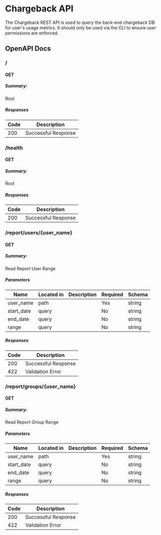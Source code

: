 # Chargeback API
The Chargeback REST API is used to query the back-end chargeback DB for user's usage metrics. It should only be used via the CLI to ensure user permissions are enforced.

## OpenAPI Docs
### /

#### GET
##### Summary:

Root

##### Responses

| Code | Description         |
| ---- | ------------------- |
| 200  | Successful Response |

### /health

#### GET
##### Summary:

Root

##### Responses

| Code | Description         |
| ---- | ------------------- |
| 200  | Successful Response |

### /report/users/{user_name}

#### GET
##### Summary:

Read Report User Range

##### Parameters

| Name       | Located in | Description | Required | Schema |
| ---------- | ---------- | ----------- | -------- | ------ |
| user_name  | path       |             | Yes      | string |
| start_date | query      |             | No       | string |
| end_date   | query      |             | No       | string |
| range      | query      |             | No       | string |

##### Responses

| Code | Description         |
| ---- | ------------------- |
| 200  | Successful Response |
| 422  | Validation Error    |

### /report/groups/{user_name}

#### GET
##### Summary:

Read Report Group Range

##### Parameters

| Name       | Located in | Description | Required | Schema |
| ---------- | ---------- | ----------- | -------- | ------ |
| user_name  | path       |             | Yes      | string |
| start_date | query      |             | No       | string |
| end_date   | query      |             | No       | string |
| range      | query      |             | No       | string |

##### Responses

| Code | Description         |
| ---- | ------------------- |
| 200  | Successful Response |
| 422  | Validation Error    |
